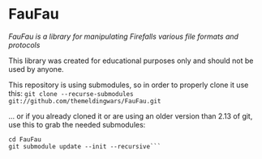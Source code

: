 
# FauFau
*FauFau is a library for manipulating Firefalls various file formats and protocols*

This library was created for educational purposes only and should not be used by anyone.

This repository is using submodules, so in order to properly clone it use this:
```git clone --recurse-submodules git://github.com/themeldingwars/FauFau.git```

... or if you already cloned it or are using an older version than 2.13 of git, use this to grab the needed submodules:
```git clone git://github.com/themeldingwars/FauFau.git
cd FauFau
git submodule update --init --recursive```

